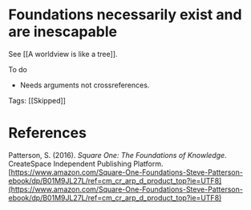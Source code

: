 # Foundations necessarily exist and are inescapable

See [[A worldview is like a tree]].

To do

- Needs arguments not crossreferences.

Tags: [[Skipped]]

# References

Patterson, S. (2016). *Square One: The Foundations of Knowledge*. CreateSpace Independent Publishing Platform. [https://www.amazon.com/Square-One-Foundations-Steve-Patterson-ebook/dp/B01M9JL27L/ref=cm_cr_arp_d_product_top?ie=UTF8](https://www.amazon.com/Square-One-Foundations-Steve-Patterson-ebook/dp/B01M9JL27L/ref=cm_cr_arp_d_product_top?ie=UTF8)

